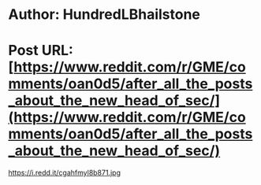 # Author: HundredLBhailstone
# Post URL: [https://www.reddit.com/r/GME/comments/oan0d5/after_all_the_posts_about_the_new_head_of_sec/](https://www.reddit.com/r/GME/comments/oan0d5/after_all_the_posts_about_the_new_head_of_sec/)


https://i.redd.it/cgahfmyl8b871.jpg